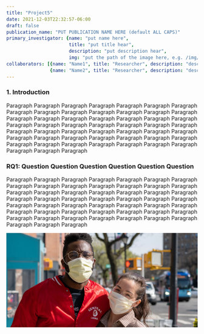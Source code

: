 ```yaml
---
title: "Project5"
date: 2021-12-03T22:32:57-06:00
draft: false
publication_name: "PUT PUBLICATION NAME HERE (default ALL CAPS)"
primary_investigator: {name: "put name here", 
                       title: "put title hear", 
                       description: "put description hear", 
                       img: "put the path of the image here, e.g. /img/pro-big.png"}
collaborators: [{name: "Name1", title: "Researcher", description: "description description description", img: "image path"}, 
                {name: "Name2", title: "Researcher", description: "description description description", img: "image path"}]
---
```


### 1. Introduction

Paragraph Paragraph Paragraph Paragraph Paragraph Paragraph Paragraph Paragraph Paragraph Paragraph Paragraph Paragraph Paragraph Paragraph Paragraph Paragraph Paragraph Paragraph Paragraph Paragraph Paragraph Paragraph Paragraph Paragraph Paragraph Paragraph Paragraph Paragraph Paragraph Paragraph Paragraph Paragraph Paragraph Paragraph Paragraph Paragraph Paragraph Paragraph Paragraph Paragraph Paragraph Paragraph Paragraph Paragraph Paragraph Paragraph Paragraph Paragraph Paragraph Paragraph Paragraph Paragraph

### RQ1: Question Question Question Question Question Question

Paragraph Paragraph Paragraph Paragraph Paragraph Paragraph Paragraph Paragraph Paragraph Paragraph Paragraph Paragraph Paragraph Paragraph Paragraph Paragraph Paragraph Paragraph Paragraph Paragraph Paragraph Paragraph Paragraph Paragraph Paragraph Paragraph Paragraph Paragraph Paragraph Paragraph Paragraph Paragraph Paragraph Paragraph Paragraph Paragraph Paragraph Paragraph Paragraph Paragraph Paragraph Paragraph Paragraph Paragraph Paragraph Paragraph Paragraph Paragraph Paragraph Paragraph Paragraph Paragraph

![Example image](/img/ht.png)
